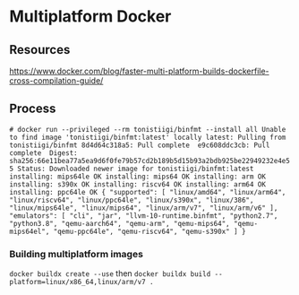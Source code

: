 # Multiplatform Docker

## Resources
https://www.docker.com/blog/faster-multi-platform-builds-dockerfile-cross-compilation-guide/

## Process
`# docker run --privileged --rm tonistiigi/binfmt --install all
Unable to find image 'tonistiigi/binfmt:latest' locally
latest: Pulling from tonistiigi/binfmt
8d4d64c318a5: Pull complete 
e9c608ddc3cb: Pull complete 
Digest: sha256:66e11bea77a5ea9d6f0fe79b57cd2b189b5d15b93a2bdb925be22949232e4e55
Status: Downloaded newer image for tonistiigi/binfmt:latest
installing: mips64le OK
installing: mips64 OK
installing: arm OK
installing: s390x OK
installing: riscv64 OK
installing: arm64 OK
installing: ppc64le OK
{
  "supported": [
    "linux/amd64",
    "linux/arm64",
    "linux/riscv64",
    "linux/ppc64le",
    "linux/s390x",
    "linux/386",
    "linux/mips64le",
    "linux/mips64",
    "linux/arm/v7",
    "linux/arm/v6"
  ],
  "emulators": [
    "cli",
    "jar",
    "llvm-10-runtime.binfmt",
    "python2.7",
    "python3.8",
    "qemu-aarch64",
    "qemu-arm",
    "qemu-mips64",
    "qemu-mips64el",
    "qemu-ppc64le",
    "qemu-riscv64",
    "qemu-s390x"
  ]
}
`

### Building multiplatform images
`docker buildx create --use`
then
`docker buildx build --platform=linux/x86_64,linux/arm/v7 .`

